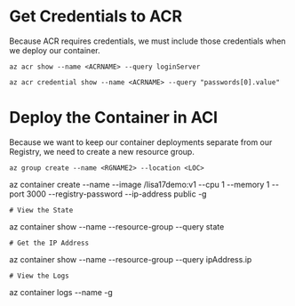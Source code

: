 # Get Credentials to ACR
Because ACR requires credentials, we must include those credentials when we deploy our container.
```
az acr show --name <ACRNAME> --query loginServer

az acr credential show --name <ACRNAME> --query "passwords[0].value"
```

# Deploy the Container in ACI
Because we want to keep our container deployments separate from our Registry, we need to create a new resource group.
```
az group create --name <RGNAME2> --location <LOC>
```

az container create --name <APPNAME> --image <acrLoginServer>/lisa17demo:v1 --cpu 1 --memory 1 --port 3000 --registry-password <acrPassword> --ip-address public -g <RGNAME2>
```
# View the State
```
az container show --name <APPNAME> --resource-group <RGNAME2> --query state
```
# Get the IP Address
```
az container show --name <APPNAME> --resource-group <RGNAME2> --query ipAddress.ip
```
# View the Logs
```
az container logs --name <APPNAME> -g <RGNAME2>
```